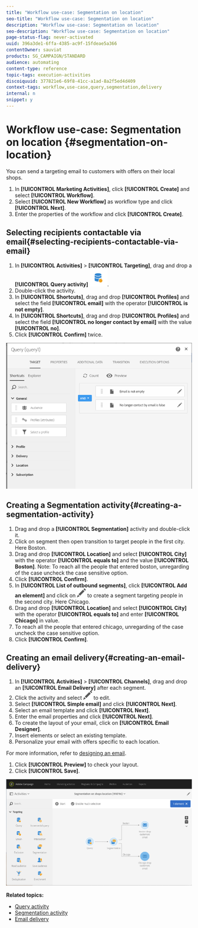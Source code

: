 ```yaml
---
title: "Workflow use-case: Segmentation on location"
seo-title: "Workflow use-case: Segmentation on location"
description: "Workflow use-case: Segmentation on location"
seo-description: "Workflow use-case: Segmentation on location"
page-status-flag: never-activated
uuid: 396a3de1-6ffa-4385-ac9f-15fdeae5a366
contentOwner: sauviat
products: SG_CAMPAIGN/STANDARD
audience: automating
content-type: reference
topic-tags: execution-activities
discoiquuid: 377821e6-69f8-41cc-a1ad-8a2f5ed4d409
context-tags: workflow,use-case,query,segmentation,delivery 
internal: n
snippet: y
---
```


# Workflow use-case: Segmentation on location {#segmentation-on-location}

You can send a targeting email to customers with offers on their local shops.

1. In **[!UICONTROL Marketing Activities]**, click **[!UICONTROL Create]** and select **[!UICONTROL Workflow]**.
1. Select **[!UICONTROL New Workflow]** as workflow type and click **[!UICONTROL Next]**.
1. Enter the properties of the workflow and click **[!UICONTROL Create]**.

## Selecting recipients contactable via email{#selecting-recipients-contactable-via-email}

1. In **[!UICONTROL Activities]** > **[!UICONTROL Targeting]**, drag and drop a **[!UICONTROL Query activity]** ![](assets/query.png).
1. Double-click the activity.
1. In **[!UICONTROL Shortcuts]**, drag and drop **[!UICONTROL Profiles]** and select the field **[!UICONTROL email]** with the operator **[!UICONTROL is not empty]**.
1. In **[!UICONTROL Shortcuts]**, drag and drop **[!UICONTROL Profiles]** and select the field **[!UICONTROL no longer contact by email]** with the value **[!UICONTROL no]**.
1. Click **[!UICONTROL Confirm]** twice.

![](assets/wf-complement-query.png)

## Creating a Segmentation activity{#creating-a-segmentation-activity}

1. Drag and drop a **[!UICONTROL Segmentation]** activity and double-click it.
1. Click on segment then open transition to target people in the first city. Here Boston.
1. Drag and drop **[!UICONTROL Location]**  and select **[!UICONTROL City]** with the operator **[!UICONTROL equals to]** and the value **[!UICONTROL Boston]**.
Note: To reach all the people that entered boston, unregarding of the case uncheck the case sensitive option.
1. Click **[!UICONTROL Confirm]**.
1. In **[!UICONTROL List of outbound segments]**, click **[!UICONTROL Add an element]** and click on ![](assets/edit_darkgrey-24px.png)  to create a segment targeting people in the second city. Here Chicago.
1. Drag and drop **[!UICONTROL Location]** and select **[!UICONTROL City]** with the operator **[!UICONTROL equals to]** and enter **[!UICONTROL Chicago]** in value.
1. To reach all the people that entered chicago, unregarding of the case uncheck the case sensitive option.
1. Click **[!UICONTROL Confirm]**.

## Creating an email delivery{#creating-an-email-delivery}

1. In **[!UICONTROL Activities]** > **[!UICONTROL Channels]**, drag and drop an **[!UICONTROL Email Delivery]** after each segment.
1. Click the activity and select ![](assets/edit_darkgrey-24px.png) to edit.
1. Select **[!UICONTROL Simple email]** and click **[!UICONTROL Next]**.
1. Select an email template and click **[!UICONTROL Next]**.
1. Enter the email properties and click **[!UICONTROL Next]**.
1. To create the layout of your email, click on **[!UICONTROL Email Designer]**.
1. Insert elements or select an existing template.
1. Personalize your email with offers specific to each location.

For more information, refer to [designing an email](../../designing/using/about-email-content-design.md#designing-an-email-content-from-scratch).

1. Click **[!UICONTROL Preview]** to check your layout.
1. Click **[!UICONTROL Save]**.

![](assets/wf-segmentation-location.png)

**Related topics:**

* [Query activity](../../automating/using/query.md)
* [Segmentation activity](../../automating/using/segmentation.md)
* [Email delivery](../../automating/using/email-delivery.md)
